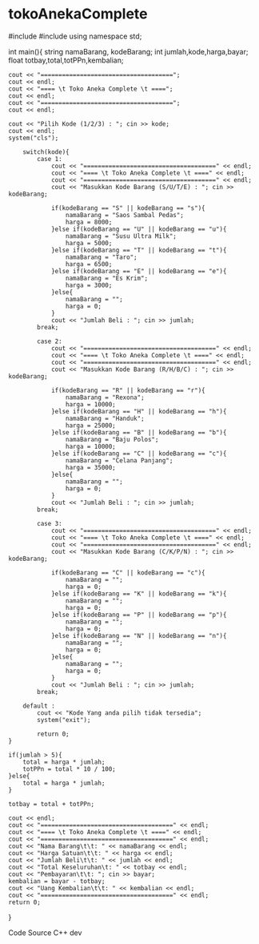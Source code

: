 # tokoAnekaComplete

#include <iostream>
#include <string>
using namespace std;

int main(){
	string namaBarang, kodeBarang;
	int jumlah,kode,harga,bayar;
	float totbay,total,totPPn,kembalian;
	
	cout << "=====================================";
	cout << endl;
	cout << "==== \t Toko Aneka Complete \t ====";
	cout << endl;
	cout << "=====================================";
	cout << endl;
	
	cout << "Pilih Kode (1/2/3) : "; cin >> kode;
	cout << endl;
	system("cls");
		
		switch(kode){
			case 1:
				cout << "=====================================" << endl;
				cout << "==== \t Toko Aneka Complete \t ====" << endl;
				cout << "=====================================" << endl;
				cout << "Masukkan Kode Barang (S/U/T/E) : "; cin >> kodeBarang;
				
				if(kodeBarang == "S" || kodeBarang == "s"){
					namaBarang = "Saos Sambal Pedas";
					harga = 8000;
				}else if(kodeBarang == "U" || kodeBarang == "u"){
					namaBarang = "Susu Ultra Milk";
					harga = 5000;				
				}else if(kodeBarang == "T" || kodeBarang == "t"){
					namaBarang = "Taro";
					harga = 6500;				
				}else if(kodeBarang == "E" || kodeBarang == "e"){
					namaBarang = "Es Krim";
					harga = 3000;
				}else{
					namaBarang = "";
					harga = 0;
				}
				cout << "Jumlah Beli : "; cin >> jumlah;
			break;
			
			case 2:
				cout << "=====================================" << endl;
				cout << "==== \t Toko Aneka Complete \t ====" << endl;
				cout << "=====================================" << endl;
				cout << "Masukkan Kode Barang (R/H/B/C) : "; cin >> kodeBarang;
				
				if(kodeBarang == "R" || kodeBarang == "r"){
					namaBarang = "Rexona";
					harga = 10000;
				}else if(kodeBarang == "H" || kodeBarang == "h"){
					namaBarang = "Handuk";
					harga = 25000;				
				}else if(kodeBarang == "B" || kodeBarang == "b"){
					namaBarang = "Baju Polos";
					harga = 10000;				
				}else if(kodeBarang == "C" || kodeBarang == "c"){
					namaBarang = "Celana Panjang";
					harga = 35000;
				}else{
					namaBarang = "";
					harga = 0;
				}
				cout << "Jumlah Beli : "; cin >> jumlah;				
			break;
			
			case 3:
				cout << "=====================================" << endl;
				cout << "==== \t Toko Aneka Complete \t ====" << endl;
				cout << "=====================================" << endl;
				cout << "Masukkan Kode Barang (C/K/P/N) : "; cin >> kodeBarang;
				
				if(kodeBarang == "C" || kodeBarang == "c"){
					namaBarang = "";
					harga = 0;
				}else if(kodeBarang == "K" || kodeBarang == "k"){
					namaBarang = "";
					harga = 0;				
				}else if(kodeBarang == "P" || kodeBarang == "p"){
					namaBarang = "";
					harga = 0;				
				}else if(kodeBarang == "N" || kodeBarang == "n"){
					namaBarang = "";
					harga = 0;
				}else{
					namaBarang = "";
					harga = 0;
				}
				cout << "Jumlah Beli : "; cin >> jumlah;
			break;
			
		default :
			cout << "Kode Yang anda pilih tidak tersedia";
			system("exit");
			
			return 0;		
	}
	
	if(jumlah > 5){
		total = harga * jumlah;
		totPPn = total * 10 / 100;
	}else{
		total = harga * jumlah;
	}	
							
	totbay = total + totPPn;
	
	cout << endl;
	cout << "=====================================" << endl;
	cout << "==== \t Toko Aneka Complete \t ====" << endl;
	cout << "=====================================" << endl;
	cout << "Nama Barang\t\t: " << namaBarang << endl;
	cout << "Harga Satuan\t\t: " << harga << endl;
	cout << "Jumlah Beli\t\t: " << jumlah << endl;
	cout << "Total Keseluruhan\t: " << totbay << endl;
	cout << "Pembayaran\t\t: "; cin >> bayar;
	kembalian = bayar - totbay;
	cout << "Uang Kembalian\t\t: " << kembalian << endl;
	cout << "=====================================" << endl;
	return 0;
}

Code Source C++ dev

